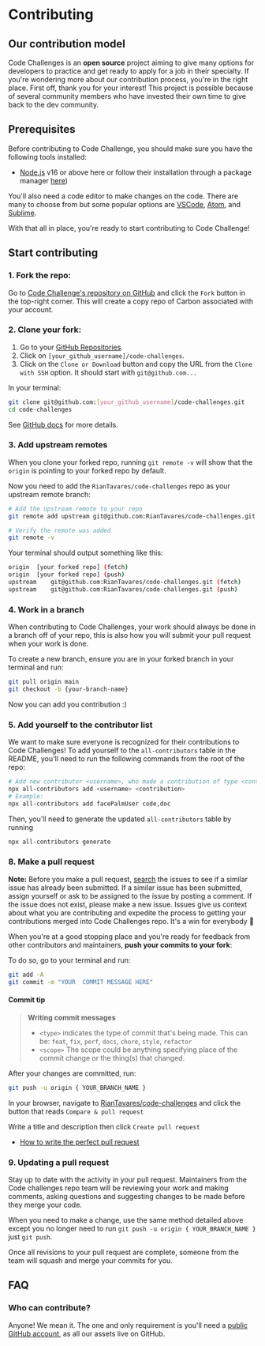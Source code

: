 # Contributing

## Our contribution model

Code Challenges is an **open source** project aiming to give many options for developers to practice and get ready to apply for a job in their specialty.  If you're wondering more about our contribution process, you're in the right place. First off, thank you for your
interest! This project is possible because of several community members who have invested their own time to give back
to the dev community.

## Prerequisites

Before contributing to Code Challenge, you should make sure you have the following tools
installed:

- [Node.js](https://nodejs.org/en/download/) v16 or above here or follow their
  installation through a package manager
  [here](https://nodejs.org/en/download/package-manager/))

You'll also need a code editor to make changes on the code. There are many to
choose from but some popular options are
[VSCode](https://code.visualstudio.com/), [Atom](https://atom.io), and
[Sublime](https://www.sublimetext.com/).

With that all in place, you're ready to start contributing to Code Challenge!

## Start contributing

### 1. Fork the repo:

Go to
[Code Challenge's repository on GitHub](https://github.com/RianTavares/code-challenges) and click the `Fork` button in the top-right corner. This will create a copy repo of Carbon associated with your account.

### 2. Clone your fork:

1.  Go to your [GitHub Repositories](https://github.com/settings/repositories).
1.  Click on `[your_github_username]/code-challenges`.
1.  Click on the `Clone or Download` button and copy the URL from the
    `Clone with SSH` option. It should start with `git@github.com...`

In your terminal:

```sh
git clone git@github.com:[your_github_username]/code-challenges.git
cd code-challenges
```

See [GitHub docs](https://help.github.com/articles/fork-a-repo/) for more details.

### 3. Add upstream remotes

When you clone your forked repo, running `git remote -v` will show that the
`origin` is pointing to your forked repo by default.

Now you need to add the `RianTavares/code-challenges` repo as your upstream remote branch:

```sh
# Add the upstream remote to your repo
git remote add upstream git@github.com:RianTavares/code-challenges.git

# Verify the remote was added
git remote -v
```

Your terminal should output something like this:

```sh
origin  [your forked repo] (fetch)
origin  [your forked repo] (push)
upstream    git@github.com:RianTavares/code-challenges.git (fetch)
upstream    git@github.com:RianTavares/code-challenges.git (push)
```

### 4. Work in a branch

When contributing to Code Challenges, your work should always be done in a branch off of your repo, this is also how you will submit your pull request when your work is done.

To create a new branch, ensure you are in your forked branch in your terminal and run:

```sh
git pull origin main
git checkout -b {your-branch-name}
```
Now you can add you contribution :)

### 5. Add yourself to the contributor list

We want to make sure everyone is recognized for their contributions to Code Challenges!
To add yourself to the `all-contributors` table in the README, you'll need to run the following commands from the root of the repo:

```sh
# Add new contributor <username>, who made a contribution of type <contribution>
npx all-contributors add <username> <contribution>
# Example:
npx all-contributors add facePalmUser code,doc
```

Then, you'll need to generate the updated `all-contributors` table by running

```sh
npx all-contributors generate
```

### 8. Make a pull request

**Note:** Before you make a pull request,
[search](https://github.com/RianTavares/code-challenges/issues) the issues to see if a similar issue has already been submitted. If a similar issue has been submitted, assign yourself or ask to be assigned to the issue by posting a comment. If the issue does not exist, please make a new issue. Issues give us context about what
you are contributing and expedite the process to getting your contributions merged into Code Challenges repo. It's a win for everybody :tada:

When you're at a good stopping place and you're ready for feedback from other contributors and maintainers, **push your commits to your fork**:

To do so, go to your terminal and run:

```sh
git add -A
git commit -m "YOUR  COMMIT MESSAGE HERE"
```

#### Commit tip

> **Writing commit messages**
>
> - `<type>` indicates the type of commit that's being made. This can be:
>   `feat`, `fix`, `perf`, `docs`, `chore`, `style`, `refactor`
> - `<scope>` The scope could be anything specifying place of the commit change or the thing(s) that changed.

After your changes are committed, run:

```sh
git push -u origin { YOUR_BRANCH_NAME }
```

In your browser, navigate to
[RianTavares/code-challenges](https://github.com/RianTavares/code-challenges) and click the button that reads `Compare & pull request`

Write a title and description then click `Create pull request`

- [How to write the perfect pull request](https://github.com/blog/1943-how-to-write-the-perfect-pull-request)

### 9. Updating a pull request

Stay up to date with the activity in your pull request. Maintainers from the Code challenges repo team will be reviewing your work and making comments, asking questions and suggesting changes to be made before they merge your code.

When you need to make a change, use the same method detailed above except you no longer need to run `git push -u origin { YOUR_BRANCH_NAME }` just `git push`.

Once all revisions to your pull request are complete, someone from the team will squash and merge your commits for you.
## FAQ

### Who can contribute?

Anyone! We mean it. The one and only requirement is you'll need a
[public GitHub account](https://github.com/join), as all our assets live on GitHub.
